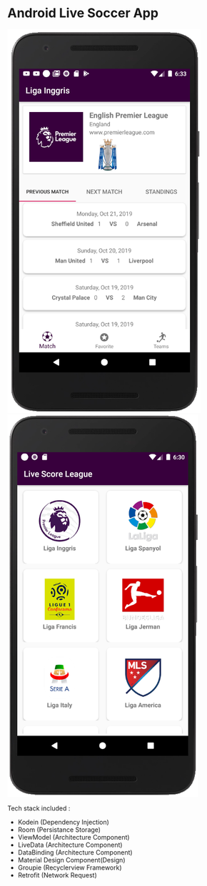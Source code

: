 # Android Live Soccer App

![Screenshot](misc/Screenshot_1.png)
![Screenshot](misc/Screenshot_6.png)

Tech stack included :
- Kodein (Dependency Injection)
- Room (Persistance Storage)
- ViewModel (Architecture Component)
- LiveData (Architecture Component)
- DataBinding (Architecture Component)
- Material Design Component(Design)
- Groupie (Recyclerview Framework)
- Retrofit (Network Request)


